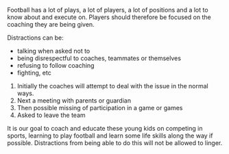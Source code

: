 Football has a lot of plays, a lot of players, a lot of positions and a lot to know about and execute on. Players should therefore be focused on the coaching they are being given.

Distractions can be:
- talking when asked not to
- being disrespectful to coaches, teammates or themselves
- refusing to follow coaching
- fighting, etc

1. Initially the coaches will attempt to deal with the issue in the normal ways.
2. Next a meeting with parents or guardian
3. Then possible missing of participation in a game or games
4. Asked to leave the team

It is our goal to coach and educate these young kids on competing in sports, learning to play football and learn some life skills along the way if possible. Distractions from being able to do this will not be allowed to linger.